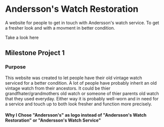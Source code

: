 # Andersson's Watch Restoration 

A website for people to get in touch with Andersson's watch service. To get a fresher look and with a movment in better condition. 

Take a look here 





## Milestone Project 1 

### Purpose 

This website was created to let people have their old vintage watch serviced for a better condition. A lot of people have probably inherit an old vintage watch from their ancestors. It could be thier grandfhater/grandmothers old watch or someone of thier parents old watch that they used everyday. Either way it is probably well-worn and in need for a service and touch up to both look fresher and function more precisely. 



#### Why I Chose "Andersson's" as logo instead of "Andersson's Watch Restoration" or "Andersson's Watch Service" 

